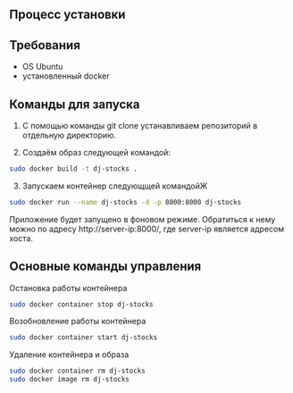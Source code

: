 ## Процесс установки

## Требования

- OS Ubuntu
- установленный docker

## Команды для запуска

1. С помощью команды git clone устанавливаем репозиторий в отдельную директорию.

2. Создаём образ следующей командой:

```bash
sudo docker build -t dj-stocks .
```

3. Запускаем контейнер следующщей командойЖ

```bash
sudo docker run --name dj-stocks -d -p 8000:8000 dj-stocks
```
Приложение будет запущено в фоновом режиме. Обратиться к нему можно по адресу http://server-ip:8000/, где server-ip является адресом хоста.

## Основные команды управления

Остановка работы контейнера

```bash
sudo docker container stop dj-stocks
```

Возобновление работы контейнера

```bash
sudo docker container start dj-stocks
```

Удаление контейнера и образа

```bash
sudo docker container rm dj-stocks
sudo docker image rm dj-stocks
```
